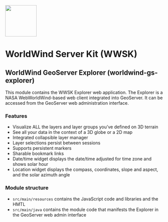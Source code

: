 <img src="https://worldwind.arc.nasa.gov/img/nasa-logo.svg" height="100"/> 

# WorldWind Server Kit (WWSK)
## WorldWind GeoServer Explorer (worldwind-gs-explorer)

This module contains the WWSK Explorer web application. The Explorer is a NASA 
WebWorldWind-based web client integrated into GeoServer.  It can be accessed from
the GeoServer web administration interface.

### Features
* Visualize ALL the layers and layer groups you’ve defined on 3D terrain 
* See all your data in the context of a 3D globe or a 2D map
* Integrated collapsible layer manager
* Layer selections persist between sessions
* Supports persistent markers
* Sharable bookmark links
* Date/time widget displays the date/time adjusted for time zone and shows solar hour
* Location widget displays the compass, coordinates, slope and aspect, and the solar azimuth angle

### Module structure
* `src/main/resources` contains the JavaScript code and libraries and the HMTL
* `src/main/java` contains the module code that manifests the Explorer in the GeoServer web admin interface